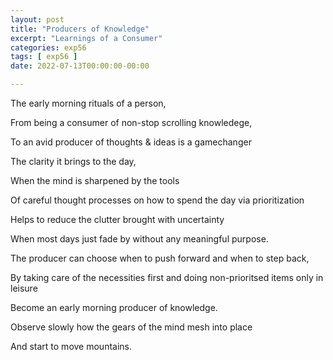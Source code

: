 ```yaml
---
layout: post
title: "Producers of Knowledge"
excerpt: "Learnings of a Consumer"
categories: exp56
tags: [ exp56 ]
date: 2022-07-13T00:00:00-00:00

---
```


The early morning rituals of a person,

From being a consumer of non-stop scrolling knowledege,

To an avid producer of thoughts & ideas is a gamechanger

The clarity it brings to the day,

When the mind is sharpened by the tools

Of careful thought processes on how to spend the day via prioritization

Helps to reduce the clutter brought with uncertainty

When most days just fade by without any meaningful purpose.

The producer can choose when to push forward and when to step back,

By taking care of the necessities first and doing non-prioritsed items only in leisure

Become an early morning producer of knowledge.

Observe slowly how the gears of the mind mesh into place

And start to move mountains.